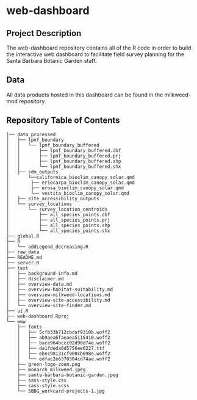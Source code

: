 # web-dashboard

## Project Description
The web-dashboard repository contains all of the R code in order to build the interactive web dashboard to facilitate field survey planning for the Santa Barbara Botanic Garden staff.

## Data
All data products hosted in this dashboard can be found in the milkweed-mod repository. 

## Repository Table of Contents
```
|── data_processed
│   ├── lpnf_boundary
│   │   └── lpnf_boundary_buffered
│   │       ├── lpnf_boundary_buffered.dbf
│   │       ├── lpnf_boundary_buffered.prj
│   │       ├── lpnf_boundary_buffered.shp
│   │       └── lpnf_boundary_buffered.shx
│   ├── sdm_outputs
│   	└──californica_bioclim_canopy_solar.qmd
│   	 ├── eriocarpa_bioclim_canopy_solar.qmd
│   	 ├── erosa_bioclim_canopy_solar.qmd
│   	 └── vestita_bioclim_canopy_solar.qmd
│   ├── site_accessibility_outputs
│   └── survey_locations
│       └── survey_location_centroids
│           ├── all_species_points.dbf
│           ├── all_species_points.prj
│           ├── all_species_points.shp
│           └── all_species_points.shx
├── global.R
├── R
│   └── addLegend_decreasing.R
├── raw_data
├── README.md
├── server.R
├── text
│   ├── background-info.md
│   ├── disclaimer.md
│   ├── overview-data.md
│   ├── overview-habitat-suitability.md
│   ├── overview-milkweed-locations.md
│   ├── overview-site-accessibility.md
│   └── overview-site-finder.md
├── ui.R
├── web-dashboard.Rproj
└── www
    ├── fonts
    │   ├── 5cfb33b712cbdaf9310b.woff2
    │   ├── ab9aea6faeaea5115410.woff2
    │   ├── bace964bccc02d90d74e.woff2
    │   ├── da1fdeda6d5756ee6227.ttf
    │   ├── ebec98131cf900cb698e.woff2
    │   └── edfac2e6370304cd74ae.woff2
    ├── green-logo-zoom.png
    ├── monarch_milkweed.jpeg
    ├── santa-barbara-botanic-garden.jpeg
    ├── sass-style.css
    ├── sass-style.scss
    └── SBBG_workcard-projects-1.jpg

